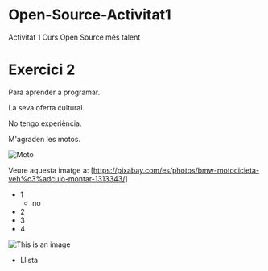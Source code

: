 # Open-Source-Activitat1
Activitat 1 Curs Open Source més talent 

# Exercici 2

Para aprender a programar. 

La seva oferta cultural. 

No tengo experiència. 

M'agraden les motos.

![Moto](https://cdn.pixabay.com/photo/2016/04/07/06/53/bmw-1313343_960_720.jpg) 

Veure aquesta imatge a: [https://pixabay.com/es/photos/bmw-motocicleta-veh%c3%adculo-montar-1313343/]

* 1
    * no
* 2
* 3
* 4 

![This is an image](https://myoctocat.com/assets/images/base-octocat.svg)

* Llista 
